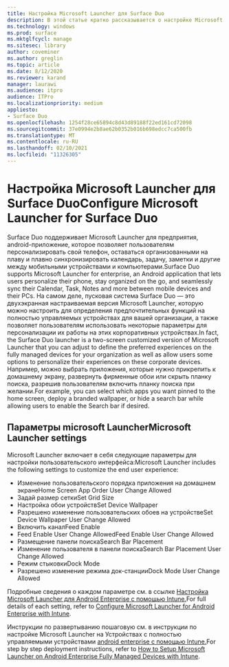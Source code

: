 ```yaml
---
title: Настройка Microsoft Launcher для Surface Duo
description: В этой статье кратко рассказывается о настройке Microsoft Launcher для управляемых устройств в коммерческих средах.
ms.technology: windows
ms.prod: surface
ms.mktglfcycl: manage
ms.sitesec: library
author: coveminer
ms.author: greglin
ms.topic: article
ms.date: 8/12/2020
ms.reviewer: karand
manager: laurawi
ms.audience: itpro
audience: ITPro
ms.localizationpriority: medium
appliesto:
- Surface Duo
ms.openlocfilehash: 1254f28ce65894c8d43d89188f22ed161cd72098
ms.sourcegitcommit: 37e0994e2b8ae62b0352b016b698edcc7ca500fb
ms.translationtype: MT
ms.contentlocale: ru-RU
ms.lasthandoff: 02/10/2021
ms.locfileid: "11326305"
---
```

# <span data-ttu-id="8c1e7-103">Настройка Microsoft Launcher для Surface Duo</span><span class="sxs-lookup"><span data-stu-id="8c1e7-103">Configure Microsoft Launcher for Surface Duo</span></span>

<span data-ttu-id="8c1e7-104">Surface Duo поддерживает Microsoft Launcher для предприятия, android-приложение, которое позволяет пользователям персонализировать свой телефон, оставаться организованными на плаву и плавно синхронизировать календарь, задачу, заметки и другие между мобильными устройствами и компьютерами.</span><span class="sxs-lookup"><span data-stu-id="8c1e7-104">Surface Duo supports Microsoft Launcher for enterprise, an Android application that lets users personalize their phone, stay organized on the go, and seamlessly sync their Calendar, Task, Notes and more between mobile devices and their PCs.</span></span> <span data-ttu-id="8c1e7-105">На самом деле, пусковая система Surface Duo — это двухэкранная настраиваемая версия Microsoft Launcher, которую можно настроить для определения предпочтительных функций на полностью управляемых устройствах для вашей организации, а также позволяет пользователям использовать некоторые параметры для персонализации их работы на этих корпоративных устройствах.</span><span class="sxs-lookup"><span data-stu-id="8c1e7-105">In fact, the Surface Duo launcher is a two-screen customized version of  Microsoft Launcher that you can adjust to define the preferred experiences on the fully managed devices for your organization as well as allow users some options to personalize their experiences on these corporate devices.</span></span> <span data-ttu-id="8c1e7-106">Например, можно выбрать приложения, которые нужно прикрепить к домашнему экрану, развернуть фирменные обои или скрыть планку поиска, разрешив пользователям включить планку поиска при желании.</span><span class="sxs-lookup"><span data-stu-id="8c1e7-106">For example, you can select which apps you want pinned to the home screen, deploy a branded wallpaper, or hide a search bar while allowing users to enable the Search bar if desired.</span></span>

## <span data-ttu-id="8c1e7-107">Параметры microsoft Launcher</span><span class="sxs-lookup"><span data-stu-id="8c1e7-107">Microsoft Launcher settings</span></span>

<span data-ttu-id="8c1e7-108">Microsoft Launcher включает в себя следующие параметры для настройки пользовательского интерфейса:</span><span class="sxs-lookup"><span data-stu-id="8c1e7-108">Microsoft Launcher includes the following settings to customize the end user experience:</span></span>


- <span data-ttu-id="8c1e7-109">Изменение пользовательского порядка приложения на домашнем экране</span><span class="sxs-lookup"><span data-stu-id="8c1e7-109">Home Screen App Order User Change Allowed</span></span>
- <span data-ttu-id="8c1e7-110">Задай размер сетки</span><span class="sxs-lookup"><span data-stu-id="8c1e7-110">Set Grid Size</span></span>
- <span data-ttu-id="8c1e7-111">Настройка обои устройств</span><span class="sxs-lookup"><span data-stu-id="8c1e7-111">Set Device Wallpaper</span></span>
- <span data-ttu-id="8c1e7-112">Разрешено изменение пользовательских обоев на устройстве</span><span class="sxs-lookup"><span data-stu-id="8c1e7-112">Set Device Wallpaper User Change Allowed</span></span>
- <span data-ttu-id="8c1e7-113">Включить канал</span><span class="sxs-lookup"><span data-stu-id="8c1e7-113">Feed Enable</span></span>
- <span data-ttu-id="8c1e7-114">Feed Enable User Change Allowed</span><span class="sxs-lookup"><span data-stu-id="8c1e7-114">Feed Enable User Change Allowed</span></span>
- <span data-ttu-id="8c1e7-115">Размещение панели поиска</span><span class="sxs-lookup"><span data-stu-id="8c1e7-115">Search Bar Placement</span></span>
- <span data-ttu-id="8c1e7-116">Изменение пользователя в панели поиска</span><span class="sxs-lookup"><span data-stu-id="8c1e7-116">Search Bar Placement User Change Allowed</span></span>
- <span data-ttu-id="8c1e7-117">Режим стыковки</span><span class="sxs-lookup"><span data-stu-id="8c1e7-117">Dock Mode</span></span>
- <span data-ttu-id="8c1e7-118">Разрешено изменение режима док-станции</span><span class="sxs-lookup"><span data-stu-id="8c1e7-118">Dock Mode User Change Allowed</span></span>

<span data-ttu-id="8c1e7-119">Подробные сведения о каждом параметре см. в ссылке [Настройка Microsoft Launcher для Android Enterprise с помощью Intune.](https://docs.microsoft.com/mem/intune/apps/configure-microsoft-launcher)</span><span class="sxs-lookup"><span data-stu-id="8c1e7-119">For full details of each setting, refer to [Configure Microsoft Launcher for Android Enterprise with Intune](https://docs.microsoft.com/mem/intune/apps/configure-microsoft-launcher).</span></span>

<span data-ttu-id="8c1e7-120">Инструкции по развертыванию пошаговую см. в инструкции по настройке Microsoft Launcher на Устройствах с полностью управляемыми устройствами [android enterprise с помощью Intune.](https://techcommunity.microsoft.com/t5/intune-customer-success/how-to-setup-microsoft-launcher-on-android-enterprise-fully/ba-p/1482134)</span><span class="sxs-lookup"><span data-stu-id="8c1e7-120">For step by step deployment instructions, refer to [How to Setup Microsoft Launcher on Android Enterprise Fully Managed Devices with Intune](https://techcommunity.microsoft.com/t5/intune-customer-success/how-to-setup-microsoft-launcher-on-android-enterprise-fully/ba-p/1482134).</span></span>

